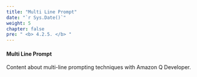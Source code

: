 ```yaml
---
title: "Multi Line Prompt"
date: "`r Sys.Date()`"
weight: 5
chapter: false
pre: " <b> 4.2.5. </b> "
---
```


#### Multi Line Prompt

Content about multi-line prompting techniques with Amazon Q Developer.

